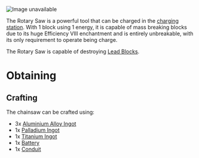 ![Image unavailable](https://i.imgur.com/Bv26iQC.png)

The Rotary Saw is a powerful tool that can be charged in the [charging station](Charging-Station). With 1 block using 1 energy, it is capable of mass breaking blocks due to its huge Efficiency VIII enchantment and is entirely unbreakable, with its only requirement to operate being charge.

The Rotary Saw is capable of destroying [Lead Blocks](Lead-Block).

# Obtaining

## Crafting

The chainsaw can be crafted using:
* 3x [Aluminium Alloy Ingot](Aluminium-Alloy-Ingot)
* 1x [Palladium Ingot](Palladium-Ingot)
* 1x [Titanium Ingot](Titanium-Ingot)
* 1x [Battery](Battery)
* 1x [Conduit](Conduit)